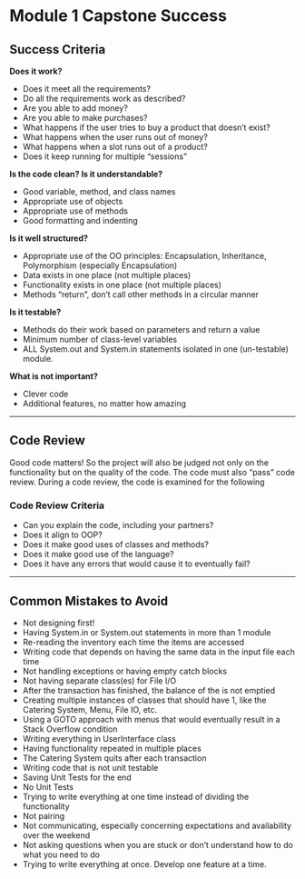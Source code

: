 # Module 1 Capstone Success

## Success Criteria

**Does it work?**

*   Does it meet all the requirements?
*   Do all the requirements work as described?
*   Are you able to add money?
*   Are you able to make purchases?
*   What happens if the user tries to buy a product that doesn’t exist?
*   What happens when the user runs out of money?
*   What happens when a slot runs out of a product?
*   Does it keep running for multiple “sessions”

**Is the code clean? Is it understandable?** 

*   Good variable, method, and class names
*   Appropriate use of objects
*   Appropriate use of methods
*   Good formatting and indenting

**Is it well structured?**

*   Appropriate use of the OO principles:  Encapsulation, Inheritance, Polymorphism (especially Encapsulation)
*   Data exists in one place (not multiple places)
*   Functionality exists in one place (not multiple places)
*   Methods “return”, don’t call other methods in a circular manner

**Is it testable?**

*   Methods do their work based on parameters and return a value
*   Minimum number of class-level variables
*   ALL System.out and System.in statements isolated in one (un-testable) module.

**What is not important?**

*   Clever code
*   Additional features, no matter how amazing

---

## Code Review

Good code matters!   So the project will also be judged not only on the functionality but on the quality of the code.   The code must also “pass” code review.   During a code review, the code is examined for the following


### Code Review Criteria



*   Can you explain the code, including your partners?
*   Does it align to OOP?
*   Does it make good uses of classes and methods?
*   Does it make good use of the language?
*   Does it have any errors that would cause it to eventually fail?

---

## Common Mistakes to Avoid


*   Not designing first!
*   Having System.in or System.out statements  in more than 1 module
*   Re-reading the inventory each time the items are accessed
*   Writing code that depends on having the same data in the input file each time
*   Not handling exceptions or having empty catch blocks
*   Not having separate class(es) for File I/O
*   After the transaction has finished, the balance of the is not emptied
*   Creating multiple instances of classes that should have 1, like the Catering System, Menu, File IO, etc.
*   Using a GOTO approach with menus that would eventually result in a Stack Overflow condition
*   Writing everything in UserInterface class
*   Having functionality repeated in multiple places
*   The Catering System quits after each transaction
*   Writing code that is not unit testable
*   Saving Unit Tests for the end
*   No Unit Tests
*   Trying to write everything at one time instead of dividing the functionality
*   Not pairing
*   Not communicating, especially concerning expectations and availability over the weekend
*   Not asking questions when you are stuck or don’t understand how to do what you need to do
*   Trying to write everything at once.   Develop one feature at a time.

<!-- Docs to Markdown version 1.0β17 -->
